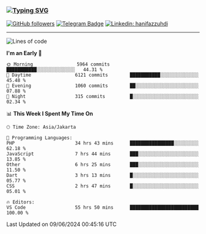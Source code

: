 ### [![Typing SVG](https://readme-typing-svg.herokuapp.com?font=lato&size=22&lines=Hi+There+👋)](https://git.io/typing-svg) 

[![GitHub followers](https://img.shields.io/github/followers/hanifazzuhdi?label=Follow&style=social)](https://github.com/hanifazzuhdi/?tab=follow) 
[![Telegram Badge](https://img.shields.io/badge/-hanif0198-blue?style=social&logo=telegram&link=https://www.t.me/hanif0198/)](https://www.t.me/hanif0198/) 
[![Linkedin: hanifazzuhdi](https://img.shields.io/badge/-hanifazzuhdi-blue?style=flat-square&logo=Linkedin&logoColor=white&link=https://www.linkedin.com/in/hanif-az-zuhdi-69688019b/)](https://www.linkedin.com/in/hanif-az-zuhdi-69688019b/) 

<hr/>

<!--START_SECTION:waka-->
![Lines of code](https://img.shields.io/badge/From%20Hello%20World%20I%27ve%20Written-56.6%20million%20lines%20of%20code-blue)

**I'm an Early 🐤** 

```text
🌞 Morning                5964 commits        ███████████░░░░░░░░░░░░░░   44.31 % 
🌆 Daytime                6121 commits        ███████████░░░░░░░░░░░░░░   45.48 % 
🌃 Evening                1060 commits        ██░░░░░░░░░░░░░░░░░░░░░░░   07.88 % 
🌙 Night                  315 commits         █░░░░░░░░░░░░░░░░░░░░░░░░   02.34 % 
```


📊 **This Week I Spent My Time On** 

```text
🕑︎ Time Zone: Asia/Jakarta

💬 Programming Languages: 
PHP                      34 hrs 43 mins      ████████████████░░░░░░░░░   62.18 % 
JavaScript               7 hrs 44 mins       ███░░░░░░░░░░░░░░░░░░░░░░   13.85 % 
Other                    6 hrs 25 mins       ███░░░░░░░░░░░░░░░░░░░░░░   11.50 % 
Dart                     3 hrs 13 mins       █░░░░░░░░░░░░░░░░░░░░░░░░   05.77 % 
CSS                      2 hrs 47 mins       █░░░░░░░░░░░░░░░░░░░░░░░░   05.01 % 

🔥 Editors: 
VS Code                  55 hrs 50 mins      █████████████████████████   100.00 % 
```


 Last Updated on 09/06/2024 00:45:16 UTC
<!--END_SECTION:waka-->
